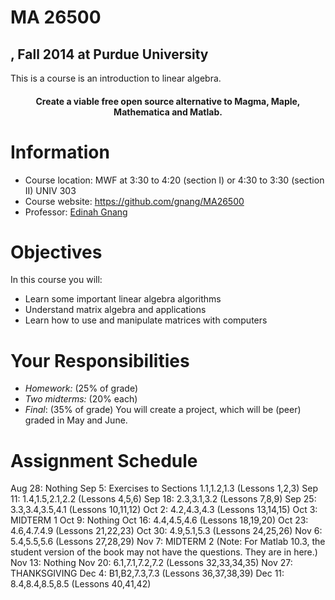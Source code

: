 # MA 26500

## , Fall 2014 at Purdue University

This is a course is an introduction to linear algebra.
<h4 style="text-align:center">
  Create a viable free open source alternative to Magma, Maple, Mathematica and Matlab.
</h4>


# Information

- Course location: MWF at 3:30 to 4:20 (section I) or 4:30 to 3:30 (section II) UNIV 303
- Course website: <https://github.com/gnang/MA26500>
- Professor: [Edinah Gnang](http://www.math.purdue.edu/~egnang/)


# Objectives

In this course you will:

- Learn some important linear algebra algorithms
- Understand matrix algebra and applications
- Learn how to use and manipulate matrices with computers

# Your Responsibilities

- *Homework:* (25% of grade)
- *Two midterms:* (20% each)
- *Final*: (35% of grade) You will create a project, which will be (peer) graded in May and June.


# Assignment Schedule

Aug 28: Nothing
Sep 5: Exercises to Sections 1.1,1.2,1.3 (Lessons 1,2,3)
Sep 11: 1.4,1.5,2.1,2.2 (Lessons 4,5,6)
Sep 18: 2.3,3.1,3.2 (Lessons 7,8,9)
Sep 25: 3.3,3.4,3.5,4.1 (Lessons 10,11,12)
Oct 2: 4.2,4.3,4.3 (Lessons 13,14,15) 
Oct 3: MIDTERM 1
Oct 9: Nothing
Oct 16: 4.4,4.5,4.6 (Lessons 18,19,20)
Oct 23: 4.6,4.7.4.9 (Lessons 21,22,23)
Oct 30: 4.9,5.1,5.3 (Lessons 24,25,26)
Nov 6: 5.4,5.5,5.6 (Lessons 27,28,29)
Nov 7: MIDTERM 2
(Note: For Matlab 10.3, the student version of the book may not have the questions. They are in here.)
Nov 13: Nothing
Nov 20: 6.1,7.1,7.2,7.2 (Lessons 32,33,34,35)
Nov 27: THANKSGIVING
Dec 4: B1,B2,7.3,7.3 (Lessons 36,37,38,39)
Dec 11: 8.4,8.4,8.5,8.5 (Lessons 40,41,42)

